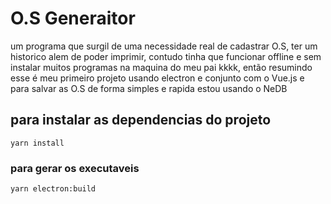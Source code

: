 # O.S Generaitor

um programa que surgil de uma necessidade real de cadastrar O.S, ter um historico alem de poder imprimir,
contudo tinha que funcionar offline e sem instalar muitos programas na maquina do meu pai kkkk, então resumindo esse é meu primeiro projeto usando electron e conjunto com o Vue.js e para salvar as O.S de forma simples e rapida estou usando o NeDB

## para instalar as dependencias do projeto 
```
yarn install
```

### para gerar os executaveis
```
yarn electron:build
```
